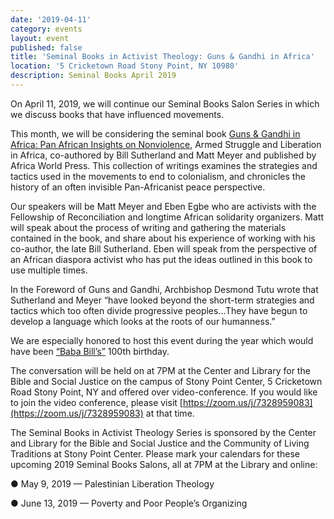 ```yaml
---
date: '2019-04-11'
category: events
layout: event
published: false
title: 'Seminal Books in Activist Theology: Guns & Gandhi in Africa'
location: '5 Cricketown Road Stony Point, NY 10980'
description: Seminal Books April 2019
---
```


On April 11, 2019, we will continue our Seminal Books Salon Series in which we discuss books that have influenced movements.

This month, we will be considering the seminal book [Guns & Gandhi in Africa: Pan African Insights on Nonviolence](http://africaworldpressbooks.com/guns-and-gandhi-in-africa-pan-african-insights-on-nonviolence-armed-struggle-and-liberation-in-africa-by-bill-sutherland-and-matt-meyer/), Armed Struggle and Liberation in Africa, co-authored by Bill Sutherland and Matt Meyer and published by Africa World Press. This collection of writings examines the strategies and tactics used in the movements to end to colonialism, and chronicles the history of an often invisible Pan-Africanist peace perspective.

Our speakers will be Matt Meyer and Eben Egbe who are activists with the Fellowship of Reconciliation and longtime African solidarity organizers. Matt will speak about the process of writing and gathering the materials contained in the book, and share about his experience of working with his co-author, the late Bill Sutherland. Eben will speak from the perspective of an African diaspora activist who has put the ideas outlined in this book to use multiple times.

In the Foreword of Guns and Gandhi, Archbishop Desmond Tutu wrote that Sutherland and Meyer “have looked beyond the short-term strategies and tactics which too often divide progressive peoples…They have begun to develop a language which looks at the roots of our humanness.”

We are especially honored to host this event during the year which would have been [“Baba Bill’s”](https://www.warresisters.org/bill-sutherland-1918-2010) 100th birthday.

The conversation will be held on at 7PM at the Center and Library for the Bible and Social Justice on the campus of Stony Point Center, 5 Cricketown Road Stony Point, NY and offered over video-conference. If you would like to join the video conference, please visit [https://zoom.us/j/7328959083](https://zoom.us/j/7328959083) at that time. 

The Seminal Books in Activist Theology Series is sponsored by the Center and Library for the Bible and Social Justice and the Community of Living Traditions at Stony Point Center.
Please mark your calendars for these upcoming 2019 Seminal Books Salons, all at 7PM at the Library and online:

● May 9, 2019 — Palestinian Liberation Theology

● June 13, 2019 — Poverty and Poor People’s Organizing

